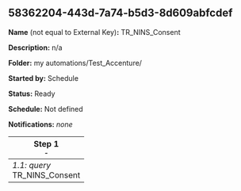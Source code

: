 ## 58362204-443d-7a74-b5d3-8d609abfcdef

**Name** (not equal to External Key)**:** TR_NINS_Consent

**Description:** n/a

**Folder:** my automations/Test_Accenture/

**Started by:** Schedule

**Status:** Ready

**Schedule:** Not defined

**Notifications:** _none_


| Step 1<br>_<small>-</small>_ |
| --- |
| _1.1: query_<br>TR_NINS_Consent |
